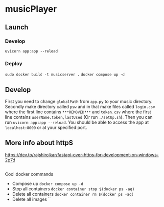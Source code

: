 # musicPlayer

## Launch
### Develop
`uvicorn app:app --reload`

### Deploy
`sudo docker build -t musicserver .`
`docker compose up -d`
 
## Develop
First you need to change `globalPath` from `app.py` to your music directory. Secondly make directory called `psw` and in that make files called `login.csv` where the first line contains `***REMOVED***` and `token.csv` where the first line contains `userName,token,lastUsed` (Or run `./setUp.sh`). Then you can run `uvicorn app:app --reload`. You should be able to access the app at `localhost:8000` or at your specified port.

## More info about httpS
https://dev.to/rajshirolkar/fastapi-over-https-for-development-on-windows-2p7d

##
Cool docker commands
* Compose up `docker compose up -d`
* Stop all containers `docker container stop $(docker ps -aq)`
* Delete all containers `docker container rm $(docker ps -aq)`
* Delete all images ``

